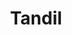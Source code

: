 ---
title: Tandil
date: 
draft: false

# descripcion
description : Pulsera de plata 925

materials: Plata 925

color: Plateado

dimensions: 17,5cm largo

code: 03-09-0560

type: "Pulseras"

categories: []

# Images
# first image will be shown in the product page
images:
  # - image: "images/path_to_image"
  # La ubicacion de las imagenes es imagenes/Pulseras/Pulseras.Plata/03-09-0560-tandil
  - image: "./images/pulseras/plata/03-09-0560.JPG"
---